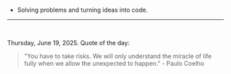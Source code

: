 - Solving problems and turning ideas into code.

---

<br>

<!-- quote_marker -->
Thursday, June 19, 2025. Quote of the day:

> "You have to take risks. We will only understand the miracle of life fully when we allow the unexpected to happen." - Paulo Coelho

